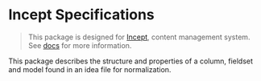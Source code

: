# Incept Specifications

> This package is designed for [Incept](https://github.com/stackpress/incept),
content management system. See [docs](https://github.com/stackpress/incept)
for more information.

This package describes the structure and properties of a column, 
fieldset and model found in an idea file for normalization.